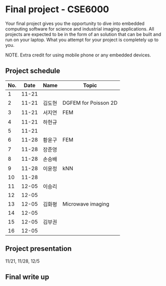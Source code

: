 # Final project - CSE6000

Your final project gives you the opportunity to dive into embedded computing software for science and industrial imaging applications. All projects are expected to be in the form of an solution that can be built and run on your laptop. What you attempt for your project is completely up to you.

NOTE. Extra credit for using mobile phone or any embedded devices.

## Project schedule
| No.   | Date  | Name | Topic |
| ----- | ----- | ---- | ----- |
| 1     | 11-21 |      |       |
| 2     | 11-21 | 김도현 | DGFEM for Poisson 2D |
| 3     | 11-21 | 서지연 | FEM   |
| 4     | 11-21 | 하헌규 |       |
| 5     | 11-21 |      |       |
| 6     | 11-28 | 황윤구 | FEM   |
| 7     | 11-28 | 장준영 |       |
| 8     | 11-28 | 손승배 |       |
| 9     | 11-28 | 이윤정 | kNN   |
| 10    | 11-28 |      |       |
| 11    | 12-05 | 이승리 |       |
| 12    | 12-05 |      |       |
| 13    | 12-05 |   김화평   |   Microwave imaging    |
| 14    | 12-05 |      |       |
| 15    | 12-05 | 김부권 |       |
| 16    | 12-05 |      |       |

## Project presentation
 11/21, 11/28, 12/5

## Final write up
